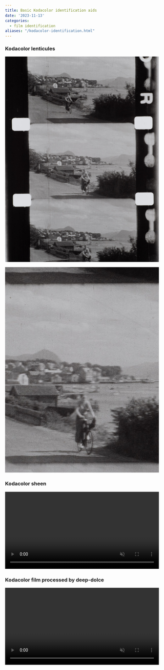 ```yaml
---
title: Basic Kodacolor identification aids
date: '2023-11-13'
categories: 
  - film identification
aliases: "/kodacolor-identification.html"
---
```


### Kodacolor lenticules
![Kodacolor lenticules](kodacolor_lenticules.jpg)

![](kodacolor_lenticules_zoomed.jpg)

### Kodacolor sheen
<video width="100%" autoplay muted loop playsinline>
	<source src="kodacolor_sheen.mp4" type="video/mp4">
	<p>Your browser does not support the video format/codec.</p>
</video>

### Kodacolor film processed by deep-dolce
<video width="100%" autoplay muted loop playsinline>
	<source src="kodacolor.webm" type="video/webm">
	<source src="kodacolor.mp4" type="video/mp4">
	<p>Your browser does not support the video format/codec.</p>
</video>